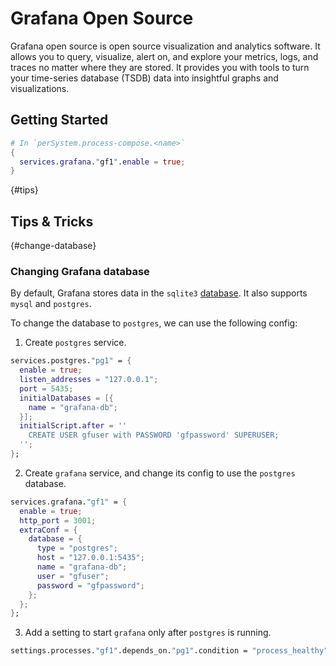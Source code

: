 # Grafana Open Source

Grafana open source is open source visualization and analytics software. It allows you to query, visualize, alert on, and explore your metrics, logs, and traces no matter where they are stored. It provides you with tools to turn your time-series database (TSDB) data into insightful graphs and visualizations.

## Getting Started

```nix
# In `perSystem.process-compose.<name>`
{
  services.grafana."gf1".enable = true;
}
```

{#tips}
## Tips & Tricks

{#change-database}
### Changing Grafana database

By default, Grafana stores data in the `sqlite3` [database](https://grafana.com/docs/grafana/latest/setup-grafana/configure-grafana/#database). It also supports `mysql` and `postgres`.

To change the database to `postgres`, we can use the following config:

1. Create `postgres` service.

```nix
services.postgres."pg1" = {
  enable = true;
  listen_addresses = "127.0.0.1";
  port = 5435;
  initialDatabases = [{
    name = "grafana-db";
  }];
  initialScript.after = ''
    CREATE USER gfuser with PASSWORD 'gfpassword' SUPERUSER;
  '';
};
```

2. Create `grafana` service, and change its config to use the `postgres` database.

```nix
services.grafana."gf1" = {
  enable = true;
  http_port = 3001;
  extraConf = {
    database = {
      type = "postgres";
      host = "127.0.0.1:5435";
      name = "grafana-db";
      user = "gfuser";
      password = "gfpassword";
    };
  };
};
```

3. Add a setting to start `grafana` only after `postgres` is running.

```nix
settings.processes."gf1".depends_on."pg1".condition = "process_healthy";
```
